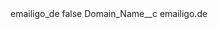 <?xml version="1.0" encoding="UTF-8"?>
<CustomMetadata xmlns="http://soap.sforce.com/2006/04/metadata" xmlns:xsi="http://www.w3.org/2001/XMLSchema-instance" xmlns:xsd="http://www.w3.org/2001/XMLSchema">
    <label>emailigo_de</label>
    <protected>false</protected>
    <values>
        <field>Domain_Name__c</field>
        <value xsi:type="xsd:string">emailigo.de</value>
    </values>
</CustomMetadata>
